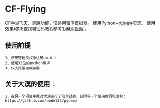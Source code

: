 # CF-Flying
CF手游飞天、高跳功能，仅适用雷电模拟器。
使用Python+[`大漠插件`](https://github.com/bode135/pydamo "跳转到pydamo项目")实现。
使用效果和CE查找特征码教程参考['bilibili视频`](https://www.bilibili.com/video/BV1M741127Bi "跳转到bilibili视频")。

## 使用前提
    1、使用管理员权限注册dm.dll
    2、使用32位的python编译
    3、仅支持雷电模拟器

## 关于大漠的使用：
    1、在另一个项目中我对大漠进行了简单封装，且附带一个使用案例和注释：https://github.com/bode135/pydamo
